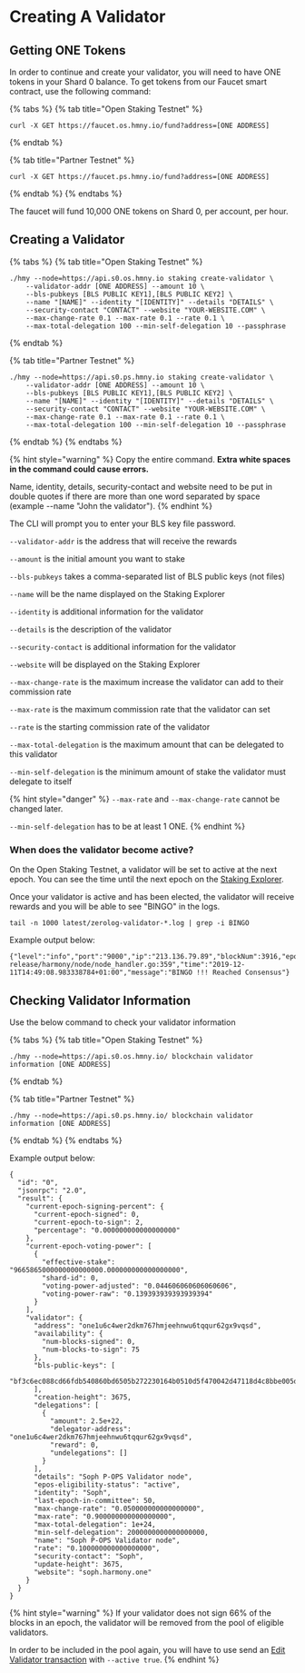 # Creating A Validator

## Getting ONE Tokens <a id="getting-one-tokens"></a>

In order to continue and create your validator, you will need to have ONE tokens in your Shard 0 balance. To get tokens from our Faucet smart contract, use the following command:

{% tabs %}
{% tab title="Open Staking Testnet" %}
```text
curl -X GET https://faucet.os.hmny.io/fund?address=[ONE ADDRESS]
```
{% endtab %}

{% tab title="Partner Testnet" %}
```
curl -X GET https://faucet.ps.hmny.io/fund?address=[ONE ADDRESS]
```
{% endtab %}
{% endtabs %}

The faucet will fund 10,000 ONE tokens on Shard 0, per account, per hour.

## Creating a Validator <a id="creating-a-validator"></a>

{% tabs %}
{% tab title="Open Staking Testnet" %}
```text
./hmy --node=https://api.s0.os.hmny.io staking create-validator \
    --validator-addr [ONE ADDRESS] --amount 10 \
    --bls-pubkeys [BLS PUBLIC KEY1],[BLS PUBLIC KEY2] \
    --name "[NAME]" --identity "[IDENTITY]" --details "DETAILS" \
    --security-contact "CONTACT" --website "YOUR-WEBSITE.COM" \
    --max-change-rate 0.1 --max-rate 0.1 --rate 0.1 \
    --max-total-delegation 100 --min-self-delegation 10 --passphrase
```
{% endtab %}

{% tab title="Partner Testnet" %}
```
./hmy --node=https://api.s0.ps.hmny.io staking create-validator \
    --validator-addr [ONE ADDRESS] --amount 10 \
    --bls-pubkeys [BLS PUBLIC KEY1],[BLS PUBLIC KEY2] \
    --name "[NAME]" --identity "[IDENTITY]" --details "DETAILS" \
    --security-contact "CONTACT" --website "YOUR-WEBSITE.COM" \
    --max-change-rate 0.1 --max-rate 0.1 --rate 0.1 \
    --max-total-delegation 100 --min-self-delegation 10 --passphrase
```
{% endtab %}
{% endtabs %}

{% hint style="warning" %}
Copy the entire command. **Extra white spaces in the command could cause errors.**

Name, identity, details, security-contact and website need to be put in double quotes if there are more than one word separated by space \(example --name "John the validator"\).
{% endhint %}

The CLI will prompt you to enter your BLS key file password.

`--validator-addr` is the address that will receive the rewards

`--amount` is the initial amount you want to stake

`--bls-pubkeys` takes a comma-separated list of BLS public keys \(not files\)

`--name` will be the name displayed on the Staking Explorer

`--identity` is additional information for the validator

`--details` is the description of the validator

`--security-contact` is additional information for the validator

`--website` will be displayed on the Staking Explorer

`--max-change-rate` is the maximum increase the validator can add to their commission rate

`--max-rate` is the maximum commission rate that the validator can set

`--rate` is the starting commission rate of the validator

`--max-total-delegation` is the maximum amount that can be delegated to this validator

`--min-self-delegation` is the minimum amount of stake the validator must delegate to itself

{% hint style="danger" %}
`--max-rate` and `--max-change-rate` cannot be changed later.

`--min-self-delegation` has to be at least 1 ONE.
{% endhint %}

### When does the validator become active? <a id="when-does-the-validator-become-active"></a>

On the Open Staking Testnet, a validator will be set to active at the next epoch. You can see the time until the next epoch on the [Staking Explorer](https://staking.harmony.one/portfolio).

Once your validator is active and has been elected, the validator will receive rewards and you will be able to see "BINGO" in the logs.

```text
tail -n 1000 latest/zerolog-validator-*.log | grep -i BINGO
```

Example output below:

```text
{"level":"info","port":"9000","ip":"213.136.79.89","blockNum":3916,"epochNum":26,"ViewId":3916,"blockHash":"0xca71fc9aa92f694f664aa34d7e3e82cf9b678e3a062d3bbbabebfbc5f0598d84","numTxns":0,"numStakingTxns":0,"caller":"/mnt/jenkins/workspace/harmony-release/harmony/node/node_handler.go:359","time":"2019-12-11T14:49:08.983338784+01:00","message":"BINGO !!! Reached Consensus"}
```

## Checking Validator Information <a id="checking-validator-information"></a>

Use the below command to check your validator information

{% tabs %}
{% tab title="Open Staking Testnet" %}
```text
./hmy --node=https://api.s0.os.hmny.io/ blockchain validator information [ONE ADDRESS]
```
{% endtab %}

{% tab title="Partner Testnet" %}
```
./hmy --node=https://api.s0.ps.hmny.io/ blockchain validator information [ONE ADDRESS]
```
{% endtab %}
{% endtabs %}

Example output below:

```text
{
  "id": "0",
  "jsonrpc": "2.0",
  "result": {
    "current-epoch-signing-percent": {
      "current-epoch-signed": 0,
      "current-epoch-to-sign": 2,
      "percentage": "0.000000000000000000"
    },
    "current-epoch-voting-power": [
      {
        "effective-stake": "9665865000000000000000.000000000000000000",
        "shard-id": 0,
        "voting-power-adjusted": "0.044606060606060606",
        "voting-power-raw": "0.139393939393939394"
      }
    ],
    "validator": {
      "address": "one1u6c4wer2dkm767hmjeehnwu6tqqur62gx9vqsd",
      "availability": {
        "num-blocks-signed": 0,
        "num-blocks-to-sign": 75
      },
      "bls-public-keys": [
        "bf3c6ec088cd66fdb540860bd6505b272230164b0510d5f470042d47118d4c8bbe005d28e5de5e489fa22e4ca450c080"
      ],
      "creation-height": 3675,
      "delegations": [
        {
          "amount": 2.5e+22,
          "delegator-address": "one1u6c4wer2dkm767hmjeehnwu6tqqur62gx9vqsd",
          "reward": 0,
          "undelegations": []
        }
      ],
      "details": "Soph P-OPS Validator node",
      "epos-eligibility-status": "active",
      "identity": "Soph",
      "last-epoch-in-committee": 50,
      "max-change-rate": "0.050000000000000000",
      "max-rate": "0.900000000000000000",
      "max-total-delegation": 1e+24,
      "min-self-delegation": 2000000000000000000,
      "name": "Soph P-OPS Validator node",
      "rate": "0.100000000000000000",
      "security-contact": "Soph",
      "update-height": 3675,
      "website": "soph.harmony.one"
    }
  }
}
```

{% hint style="warning" %}
If your validator does not sign 66% of the blocks in an epoch, the validator will be removed from the pool of eligible validators.

In order to be included in the pool again, you will have to use send an [Edit Validator transaction](creating-a-validator.md) with `--active true`.
{% endhint %}


